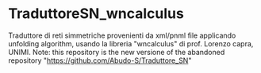# TraduttoreSN_wncalculus
Traduttore di reti simmetriche provenienti da xml/pnml file applicando unfolding algorithm, usando la libreria "wncalculus" di prof. Lorenzo capra, UNIMI.
Note: this repository is the new versione of the abandoned repository "https://github.com/Abudo-S/Traduttore_SN"
